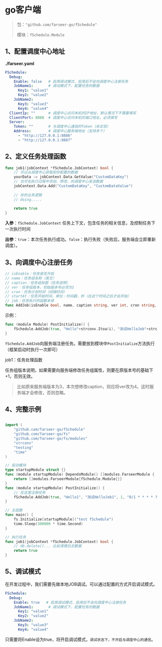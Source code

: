 # go客户端

> 包：`"github.com/farseer-go/fSchedule"`
>
> 模块：`fSchedule.Module`

## 1、配置调度中心地址
**./farseer.yaml**
```yaml
FSchedule:
  Debug:
    Enable: false   # 启用调试模式，启用后不会向调度中心注册任务
    JobName1:       # 调试模式下，配置任务的数据
      Key1: "value1"
      Key2: "value2"
    JobName2:
      Key3: "value3"
      Key4: "value4"
  ClientIp: ""      # 调度中心访问本机的IP地址，默认情况下不需要填写
  ClientPort: 8888  # 调度中心访问本机的端口地址，必须填写
  Server:
    Token: ""       # 与调度中心通信的Token（未实现）
    Address:        # 调度中心服务端地址（支持多个）
      - "http://127.0.0.1:8886"
      - "http://127.0.0.1:8887"
```
## 2、定义任务处理函数
```go
func job1(jobContext *fSchedule.JobContext) bool {
	// 可以从调度中心获取到你配置的数据
    yourData := jobContext.Data.GetValue("CustomDataKey")
	// 也可在执行过程中添加、修改，向调度中心发送数据
	jobContext.Data.Add("CustomDataKey", "CustomDataValue")
	
	// 你的业务逻辑
	// doing.....
	
    return true
}
```

**入参**：`fSchedule.JobContext` 任务上下文，包含任务的相关信息，及控制任务下一次执行时间

**出参**：`true`：本次任务执行成功。`false`：执行失败（失败后，服务端会立即重新调度）。

## 3、向调度中心注册任务
```go
// isEnable：任务是否开启
// name：任务组名称（英文）
// caption：任务组标题（任务说明）
// ver：任务组版本，初始版本号必须为1
// cron：任务计划时间（间隔时间）
// startAt：任务开始时间，单位：时间戳，秒（在这个时间之后才会开始）
// job：任务执行的函数本体
func AddJob(isEnable bool, name, caption string, ver int, cron string, startAt int64, job JobFunc)
```

示例：
```go
func (module Module) PostInitialize() {
    fSchedule.AddJob(true, "Hello"+strconv.Itoa(i), "测试HelloJob"+strconv.Itoa(i), 1, "0/1 * * * * ?", 1674571566, job1)
}
```
`fSchedule.AddJob`向服务端注册任务。需要放到模块中`PostInitialize`方法执行（框架启动时执行一次即可）

job1：任务处理函数

任务组版本说明，如果需要向服务端修改任务组属性，则要在原版本号的基础下+1，否则无效。

> 比如原来服务端版本为3，本次想修改caption，则应将ver改为4。这时服务端才会修改，否则忽略。


## 4、完整示例
```go

import (
	"github.com/farseer-go/fSchedule"
	"github.com/farseer-go/fs"
	"github.com/farseer-go/fs/modules"
	"strconv"
	"testing"
	"time"
)

// 启动模块
type startupModule struct {}
func (module startupModule) DependsModule() []modules.FarseerModule {
	return []modules.FarseerModule{fSchedule.Module{}}
}
func (module startupModule) PostInitialize() {
	// 在这里注册任务
    fSchedule.AddJob(true, "Hello1", "测试HelloJob1", 1, "0/1 * * * * ?", 1674571566, job1)
}

// 主函数
func main() {
	fs.Initialize[startupModule]("test fSchedule")
	time.Sleep(300000 * time.Second)
}

// 执行任务
func job1(jobContext *fSchedule.JobContext) bool {
	// db.delete()... 比如清理日志数据
    return true
}
```

## 5、调试模式
在开发过程中，我们需要先做本地JOB调试。可以通过配置的方式开启调试模式。
```yaml
FSchedule:
  Debug:
    Enable: true   # 启用调试模式，启用后不会向调度中心注册任务
    JobName1:       # 调试模式下，配置任务的数据
      Key1: "value1"
      Key2: "value2"
    JobName2:
      Key3: "value3"
      Key4: "value4"
```
只需要将Enable设为true，将开启调试模式，`调试状态下，不开启与调度中心的通信`。